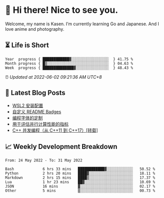 <h1>👋 Hi there! Nice to see you.</h1>

Welcome, my name is Kasen. I’m currently learning Go and Japanese. And I love anime and photography.


## ⏳ Life is Short

<!-- Start of Time Progress Bar -->
``` text
Year  progress { ████████████▓░░░░░░░░░░░░░░░░░  } 41.75 %
Month progress { █▒░░░░░░░░░░░░░░░░░░░░░░░░░░░░  } 04.63 %
Week  progress { ██████████████▓░░░░░░░░░░░░░░░  } 48.43 %
```

⏰ *Updated at 2022-06-02 09:21:36 AM UTC+8*

<!-- End of Time Progress Bar -->

## 📝 Latest Blog Posts

<!-- BLOG-POST-LIST:START -->
- [WSL2 安装配置](https://blog.imkasen.com/wsl2-config.html)
- [自定义 README Badges](https://blog.imkasen.com/custom-readme-badges.html)
- [编程字体的定制](https://blog.imkasen.com/coding-fonts-configuration.html)
- [用于评估并行计算性能的指标](https://blog.imkasen.com/parallel-performance-metrics.html)
- [C++ 并发编程（从 C++11 到 C++17）[转载]](https://blog.imkasen.com/cpp-concurrency.html)
<!-- BLOG-POST-LIST:END -->

## 📈 Weekly Development Breakdown

<!--START_SECTION:waka-->

```text
From: 24 May 2022 - To: 31 May 2022

Bash             6 hrs 33 mins   ████████████▓░░░░░░░░░░░░   50.52 %
Python           2 hrs 20 mins   ████▓░░░░░░░░░░░░░░░░░░░░   18.11 %
Markdown         2 hrs 15 mins   ████▒░░░░░░░░░░░░░░░░░░░░   17.37 %
Lua              1 hr 23 mins    ██▓░░░░░░░░░░░░░░░░░░░░░░   10.69 %
JSON             16 mins         ▓░░░░░░░░░░░░░░░░░░░░░░░░   02.17 %
Other            5 mins          ▒░░░░░░░░░░░░░░░░░░░░░░░░   00.73 %
```

<!--END_SECTION:waka-->
